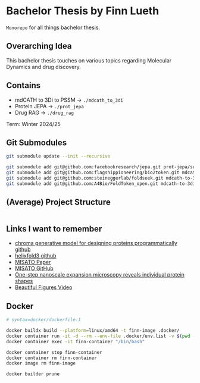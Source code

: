 # Bachelor Thesis by Finn Lueth

`Monorepo` for all things bachelor thesis.

## Overarching Idea

This bachelor thesis touches on various topics regarding Molecular Dynamics and drug discovery.

## Contains

* mdCATH to 3Di to PSSM → `./mdcath_to_3di`
* Protein JEPA → `./prot_jepa`
* Drug RAG → `./drug_rag`

Term: Winter 2024/25


## Git Submodules
```sh
git submodule update --init --recursive

git submodule add git@github.com:facebookresearch/jepa.git prot-jepa/src/submodules/jepa
git submodule add git@github.com:flagshippioneering/bio2token.git mdcath-to-3di/src/submodules/bio2token
git submodule add git@github.com:steineggerlab/foldseek.git mdcath-to-3di/src/submodules/foldseek
git submodule add git@github.com:A4Bio/FoldToken_open.git mdcath-to-3di/src/submodules/foldtoken
```



## (Average) Project Structure


```

```


## Links I want to remember

* [chroma generative model for designing proteins programmatically github](https://github.com/generatebio/chroma)
* [helixfold3 github](https://github.com/PaddlePaddle/PaddleHelix/tree/dev/apps/protein_folding/helixfold3)
* [MISATO Paper](https://www.nature.com/articles/s43588-024-00627-2#data-availability)
* [MISATO GitHub](https://github.com/t7morgen/misato-dataset?tab=readme-ov-file)
* [One-step nanoscale expansion microscopy reveals individual protein shapes](https://www.nature.com/articles/s41587-024-02431-9)
* [Beautiful Figures Video](https://www.youtube.com/watch?v=i-HAjex6VtM)


## Docker

```sh
# syntax=docker/dockerfile:1

docker buildx build --platform=linux/amd64 -t finn-image .docker/
docker container run -it -d --rm --env-file .docker/env.list -v $(pwd -P)/:/mnt/dev/ --platform linux/amd64 --name finn-container finn-image 
docker container exec -it finn-container "/bin/bash" 

docker container stop finn-container
docker container rm finn-container
docker image rm finn-image

docker builder prune
```
